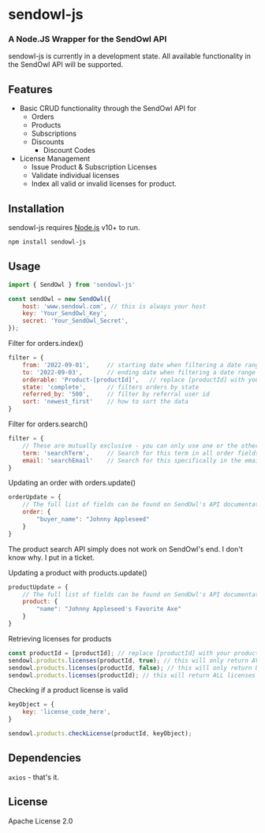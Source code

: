 # sendowl-js
### A Node.JS Wrapper for the SendOwl API

sendowl-js is currently in a development state. All available functionality in the SendOwl API will be supported.

## Features
- Basic CRUD functionality through the SendOwl API for
	- Orders
	- Products
	- Subscriptions
	- Discounts
		- Discount Codes
- License Management
	- Issue Product & Subscription Licenses
	- Validate individual licenses
	- Index all valid or invalid licenses for product.

## Installation

sendowl-js requires [Node.js](https://nodejs.org/) v10+ to run.
```sh
npm install sendowl-js
```

## Usage

```js
import { SendOwl } from 'sendowl-js'

const sendOwl = new SendOwl({
    host: 'www.sendowl.com', // this is always your host
    key: 'Your_SendOwl_Key',
    secret: 'Your_SendOwl_Secret',
});
```

Filter for orders.index()
```js
filter = {
    from: '2022-09-01',     // starting date when filtering a date range
    to: '2022-09-03',       // ending date when filtering a date range
    orderable: 'Product-[productId]',   // replace [productId] with your product's ID to filter by product
    state: 'complete',      // filters orders by state
    referred_by: '500',     // filter by referral user id
    sort: 'newest_first'    // how to sort the data
}
```

Filter for orders.search()
```js
filter = {
    // These are mutually exclusive - you can only use one or the other, not both.
    term: 'searchTerm',     // Search for this term in all order fields
    email: 'searchEmail'    // Search for this specifically in the email field.
}
```

Updating an order with orders.update()
```js
orderUpdate = {
    // The full list of fields can be found on SendOwl's API documentation.
    order: {
        "buyer_name": "Johnny Appleseed"
    }
}
```

The product search API simply does not work on SendOwl's end. I don't know why. I put in a ticket.

Updating a product with products.update()
```js
productUpdate = {
    // The full list of fields can be found on SendOwl's API documentation.
    product: {
        "name": "Johnny Appleseed's Favorite Axe"
    }
}
```

Retrieving licenses for products
```js
const productId = [productId]; // replace [productId] with your product ID
sendowl.products.licenses(productId, true); // this will only return AVAILABLE licenses
sendowl.products.licenses(productId, false); // this will only return USED licenses
sendowl.products.licenses(productId); // this will return ALL licenses
```

Checking if a product license is valid
```js
keyObject = {
    key: 'license_code_here',
}

sendowl.products.checkLicense(productId, keyObject);
```
## Dependencies

`axios` - that's it.

## License

Apache License 2.0